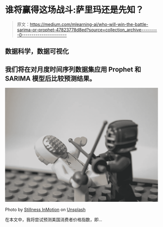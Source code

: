 # 谁将赢得这场战斗:萨里玛还是先知？

> 原文：<https://medium.com/mlearning-ai/who-will-win-the-battle-sarima-or-prophet-47823778d8ed?source=collection_archive---------0----------------------->

## 数据科学，数据可视化

## 我们将在对月度时间序列数据集应用 **Prophet 和 SARIMA** 模型后比较预测结果。

![](img/39f0df728b5797dde61f3745a303b48c.png)

Photo by [Stillness InMotion](https://unsplash.com/@stillnes_in_motion?utm_source=unsplash&utm_medium=referral&utm_content=creditCopyText) on [Unsplash](https://unsplash.com/s/photos/fight?utm_source=unsplash&utm_medium=referral&utm_content=creditCopyText)

在本文中，我将尝试预测美国消费者价格指数，即…